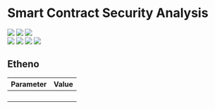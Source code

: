 # Smart Contract Security Analysis
![](https://img.shields.io/badge/Batch-20CYS-green) ![](https://img.shields.io/badge/BlockchainCourse-20CY712-green) ![](https://img.shields.io/badge/Focus-Smart_Contract_Security-yellow) <br/>
![](https://img.shields.io/badge/Blockchain-Ethereum-blue) ![](https://img.shields.io/badge/Blockchain-Hyperledger-blue) ![](https://img.shields.io/badge/Language-Solidity-blue) ![](https://img.shields.io/badge/Language-Vyper-blue) 

## Etheno 

| Parameter | Value  | 
|-----------|---------|
|  | | 
|  | | 
|  | | 
|  | | 


